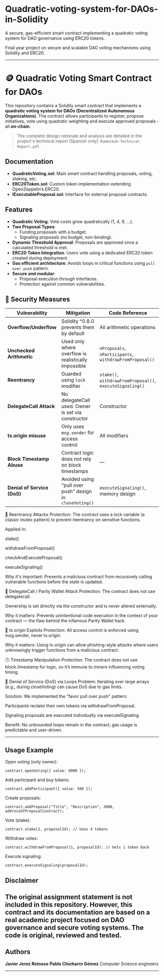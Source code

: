 # Quadratic-voting-system-for-DAOs-in-Solidity
A secure, gas-efficient smart contract implementing a quadratic voting system for DAO governance using ERC20 tokens.

Final year project on secure and scalable DAO voting mechanisms using Solidity and ERC20.

---

# 🪙 Quadratic Voting Smart Contract for DAOs

This repository contains a Solidity smart contract that implements a **quadratic voting system for DAOs (Decentralized Autonomous Organizations)**. The contract allows participants to register, propose initiatives, vote using quadratic weighting and execute approved proposals - all **on-chain**.

> The complete design rationale and analysis are detailed in the project's technical report (Spanish only): `Rummikub-Technical-Report.pdf`.

## Documentation
- **QuadraticVoting.sol:** Main smart contract handling proposals, voting, staking, etc.
- **ERC20Token.sol:** Custom token implementation extending OpenZeppelin’s ERC20.
- **IExecutableProposal.sol:** Interface for external proposal contracts.

## Features

- **Quadratic Voting**: Vote costs grow quadratically (1, 4, 9, ...).
- **Two Proposal Types**:
  - Funding proposals with a budget.
  - Signaling proposals (no budget, non-binding).
- **Dynamic Threshold Approval**: Proposals are approved once a calculated threshold is met.
- **ERC20 Token Integration**: Users vote using a dedicated ERC20 token created during deployment.
- **Gas efficient architecture**: Avoids loops in critical functions using `pull over push` pattern.
- **Secure and modular**:
  - Proposal execution through interfaces.
  - Protection against common vulnerabilities.

## 🔐 Security Measures

| Vulnerability                | Mitigation                                                                 | Code Reference                                       |
|-----------------------------|----------------------------------------------------------------------------|------------------------------------------------------|
| **Overflow/Underflow**      | Solidity ^0.8.0 prevents them by default                                   | All arithmetic operations                            |
| **Unchecked Arithmetic**    | Used only where overflow is realistically impossible                       | `nProposals`, `nParticipants`, `withdrawFromProposal()` |
| **Reentrancy**              | Guarded using `lock` modifier                                              | `stake()`, `withdrawFromProposal()`, `executeSignaling()` |
| **DelegateCall Attack**     | No delegateCall used. Owner is set via constructor                         | Constructor                                          |
| **tx.origin misuse**        | Only uses `msg.sender` for access control                                  | All modifiers                                        |
| **Block Timestamp Abuse**   | Contract logic does not rely on block timestamps                           | —                                                    |
| **Denial of Service (DoS)** | Avoided using "pull over push" design in `closeVoting()`                   | `executeSignaling()`, memory design                  |

🔁 Reentrancy Attacks
Protection: The contract uses a lock variable (a classic mutex pattern) to prevent reentrancy on sensitive functions.

Applied in:

stake()

withdrawFromProposal()

checkAndExecuteProposal()

executeSignaling()

Why it's important: Prevents a malicious contract from recursively calling vulnerable functions before the state is updated.

🧬 DelegateCall / Parity Wallet Attack
Protection: The contract does not use delegatecall.

Ownership is set directly via the constructor and is never altered externally.

Why it matters: Prevents unintentional code execution in the context of your contract — the flaw behind the infamous Parity Wallet hack.

🔗 tx.origin Exploits
Protection: All access control is enforced using msg.sender, never tx.origin.

Why it matters: Using tx.origin can allow phishing-style attacks where users unknowingly trigger functions from a malicious contract.

🕒 Timestamp Manipulation
Protection: The contract does not use block.timestamp for logic, so it’s immune to miners influencing voting timing.

🚫 Denial of Service (DoS) via Loops
Problem: Iterating over large arrays (e.g., during closeVoting) can cause DoS due to gas limits.

Solution: We implemented the "favor pull over push" pattern:

Participants reclaim their own tokens via withdrawFromProposal.

Signaling proposals are executed individually via executeSignaling.

Benefit: No unbounded loops remain in the contract; gas usage is predictable and user-driven.

---

## Usage Example

Open voting (only owner):
```
contract.openVoting({ value: 8000 });
```

Add participant and buy tokens:
```
contract.addParticipant({ value: 500 });
```

Create proposals:
```
contract.addProposal("Title", "Description", 2000, addressOfProposalContract);
```

Vote (stake):
```
contract.stake(2, proposalId); // Uses 4 tokens
```

Withdraw votes:
```
contract.withdrawFromProposal(1, proposalId); // Gets 1 token back
```

Execute signaling:
```
contract.executeSignaling(proposalId);
```
## Disclaimer
The original assignment statement is not included in this repository. However, this contract and its documentation are based on a real academic project focused on DAO governance and secure voting systems. The code is original, reviewed and tested.
---

## Authors
**Javier Jerez Reinoso**
**Pablo Chicharro Gómez**
Computer Science engineers

---
